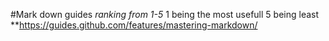 #Mark down guides
_ranking from 1-5_ 1 being the most usefull 5 being least 
**https://guides.github.com/features/mastering-markdown/

